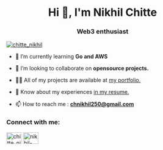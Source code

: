 <h1 align="center">Hi 👋, I'm Nikhil Chitte</h1>
<h3 align="center">Web3 enthusiast</h3>

<p align="left"> <a href="https://twitter.com/chitte_nikhil" target="blank"><img src="https://img.shields.io/twitter/follow/chitte_nikhil?logo=twitter&style=for-the-badge" alt="chitte_nikhil" /></a> </p>

- 🌱 I’m currently learning **Go and AWS**

- 👯 I’m looking to collaborate on **opensource projects.**

- 👨‍💻 All of my projects are available at [my portfolio.](https://chittenikhil250.netlify.app/)

- 📄 Know about my experiences [in my resume.](https://drive.google.com/file/d/1bLVP53pjF5HmE2NAIh8JYb6uVd1fnm8E/view?usp=share_link)

- 📫 How to reach me : **chnikhil250@gmail.com**

<h3 align="left">Connect with me:</h3>
<p align="left">
<a href="https://twitter.com/chitte_nikhil" target="blank"><img align="center" src="https://raw.githubusercontent.com/rahuldkjain/github-profile-readme-generator/master/src/images/icons/Social/twitter.svg" alt="chitte_nikhil" height="30" width="40" /></a>
<a href="https://linkedin.com/in/nikhil-chitte-b97908219" target="blank"><img align="center" src="https://raw.githubusercontent.com/rahuldkjain/github-profile-readme-generator/master/src/images/icons/Social/linked-in-alt.svg" alt="nikhil-chitte-b97908219" height="30" width="40" /></a>
</p>
